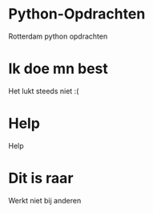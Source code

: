 # Python-Opdrachten
Rotterdam python opdrachten

# Ik doe mn best
Het lukt steeds niet :(

# Help
Help

# Dit is raar
Werkt niet bij anderen